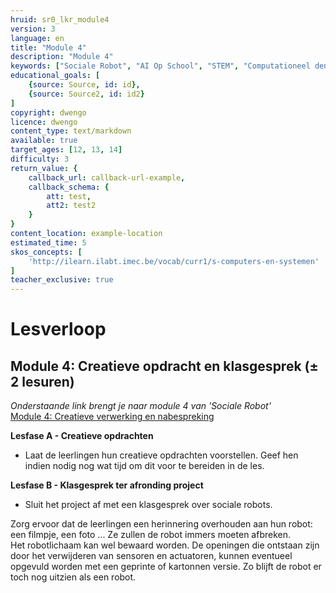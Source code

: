 ```yaml
---
hruid: sr0_lkr_module4
version: 3
language: en
title: "Module 4"
description: "Module 4"
keywords: ["Sociale Robot", "AI Op School", "STEM", "Computationeel denken", "Grafisch programmeren"]
educational_goals: [
    {source: Source, id: id}, 
    {source: Source2, id: id2}
]
copyright: dwengo
licence: dwengo
content_type: text/markdown
available: true
target_ages: [12, 13, 14]
difficulty: 3
return_value: {
    callback_url: callback-url-example,
    callback_schema: {
        att: test,
        att2: test2
    }
}
content_location: example-location
estimated_time: 5
skos_concepts: [
    'http://ilearn.ilabt.imec.be/vocab/curr1/s-computers-en-systemen'
]
teacher_exclusive: true
---
```


# Lesverloop
## Module 4: Creatieve opdracht en klasgesprek (± 2 lesuren)

*Onderstaande link brengt je naar module 4 van 'Sociale Robot'* <br>
[Module 4: Creatieve verwerking en nabespreking](https://www.dwengo.org/learning-path.html?hruid=sr4&language=nl&te=true "Module 4")  

**Lesfase A - Creatieve opdrachten**
* Laat de leerlingen hun creatieve opdrachten voorstellen. Geef hen indien nodig nog wat tijd om dit voor te bereiden in de les.


**Lesfase B - Klasgesprek ter afronding project**
* Sluit het project af met een klasgesprek over sociale robots.

<div class="alert alert-box alert-success">
Zorg ervoor dat de leerlingen een herinnering overhouden aan hun robot: een filmpje, een foto ... Ze zullen de robot immers moeten afbreken.<br>
Het robotlichaam kan wel bewaard worden. De openingen die ontstaan zijn door het verwijderen van sensoren en actuatoren, kunnen eventueel opgevuld worden met een geprinte of kartonnen versie. Zo blijft de robot er toch nog uitzien als een robot.
</div>